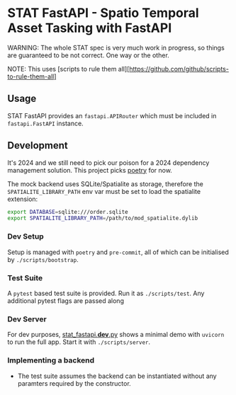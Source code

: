 # STAT FastAPI - Spatio Temporal Asset Tasking with FastAPI

WARNING: The whole STAT spec is very much work in progress, so things are
guaranteed to be not correct. One way or the other.

NOTE: This uses [scripts to rule them all][https://github.com/github/scripts-to-rule-them-all]

## Usage

STAT FastAPI provides an `fastapi.APIRouter` which must be included in
`fastapi.FastAPI` instance.

## Development

It's 2024 and we still need to pick our poison for a 2024 dependency management
solution. This project picks [poetry][poetry] for now.

The mock backend uses SQLite/Spatialite as storage, therefore the
`SPATIALITE_LIBRARY_PATH` env var must be set to load the spatialite extension:

```bash
export DATABASE=sqlite:///order.sqlite
export SPATIALITE_LIBRARY_PATH=/path/to/mod_spatialite.dylib
```

### Dev Setup

Setup is managed with `poetry` and `pre-commit`, all of which can be initialised
by `./scripts/bootstrap`.

### Test Suite

A `pytest` based test suite is provided. Run it as `./scripts/test`. Any additional
pytest flags are passed along

### Dev Server

For dev purposes, [stat_fastapi.**dev**.py](./stat_fastapi/__dev__.py) shows
a minimal demo with `uvicorn` to run the full app. Start it with `./scripts/server`.

### Implementing a backend

- The test suite assumes the backend can be instantiated without any paramters
  required by the constructor.

[poetry]: https://python-poetry.org/

